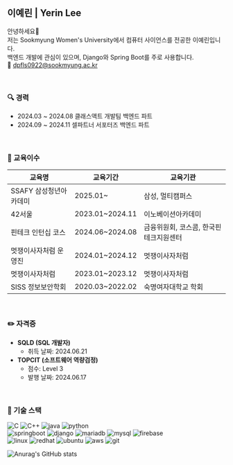 ## 이예린 | Yerin Lee
안녕하세요👋 </br>
저는 Sookmyung Women's University에서 컴퓨터 사이언스를 전공한 이예린입니다. <br/>
백엔드 개발에 관심이 있으며, Django와 Spring Boot를 주로 사용합니다. <br/>
📩 dpfls0922@sookmyung.ac.kr

<br/>

### 🔍 경력
- 2024.03 ~ 2024.08 클래스액트 개발팀 백엔드 파트
- 2024.09 ~ 2024.11 셀파트너 서포터즈 백엔드 파트

<br/>

### 💼 교육이수
| **교육명**|**교육기간**|**교육기관**|
|----|----|----|
|SSAFY 삼성청년아카데미|2025.01~|삼성, 멀티캠퍼스|
|42서울|2023.01~2024.11|이노베이션아카데미|
|핀테크 인턴십 코스|2024.06~2024.08|금융위원회, 코스콤, 한국핀테크지원센터|
|멋쟁이사자처럼 운영진|2024.01~2024.12|멋쟁이사자처럼|
|멋쟁이사자처럼| 2023.01~2023.12|멋쟁이사자처럼|
|SISS 정보보안학회|2020.03~2022.02|숙명여자대학교 학회|

<br/>

### ✏️ 자격증
- **SQLD (SQL 개발자)**
  - 취득 날짜: 2024.06.21
- **TOPCIT (소프트웨어 역량검정)**
  - 점수: Level 3
  - 발행 날짜: 2024.06.17

<br/>

### 🚀 기술 스택
![C](https://img.shields.io/badge/C-A8B9CC?style=flat-square&logo=c&logoColor=white)
![C++](https://img.shields.io/badge/C++-00599C?style=flat-square&logo=cplusplus&logoColor=white)
![java](https://img.shields.io/badge/Java-ED8B00?style=flat-square&logo=openjdk&logoColor=white)
![python](https://img.shields.io/badge/python-3776AB?style=flat-square&logo=python&logoColor=white)
<br/>
![springboot](https://img.shields.io/badge/SpringBoot-6DB33F?style=flat-square&logo=spring&logoColor=white)
![django](https://img.shields.io/badge/Django-092E20?style=flat-square&logo=django&logoColor=white)
![mariadb](https://img.shields.io/badge/MariaDB-003545?style=flat-square&logo=mariadb&logoColor=white)
![mysql](https://img.shields.io/badge/MySQL-00000F?style=flat-square&logo=mysql&logoColor=white)
![firebase](https://img.shields.io/badge/Firebase-039BE5?style=flat-square&logo=Firebase&logoColor=white)
<br/>
![linux](https://img.shields.io/badge/Linux-FCC624?style=flat-square&logo=linux&logoColor=black)
![redhat](https://img.shields.io/badge/Red%20Hat-EE0000?style=flat-square&logo=redhat&logoColor=white)
![ubuntu](https://img.shields.io/badge/Ubuntu-E95420?style=flat-square&logo=ubuntu&logoColor=white)
![aws](https://img.shields.io/badge/Amazon_AWS-FF9900?style=flat-square&logo=amazonaws&logoColor=white)
![git](https://img.shields.io/badge/git-F05032?style=flat-square&logo=git&logoColor=white)

![Anurag's GitHub stats](https://github-readme-stats.vercel.app/api?username=dpfls0922&hide=contribs,prs&show_icons=true&theme=graywhite)
